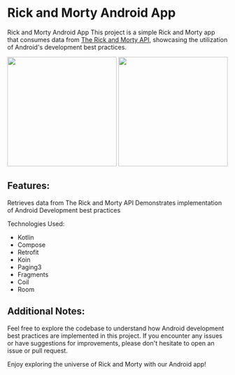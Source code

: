 # Rick and Morty Android App


Rick and Morty Android App
This project is a simple Rick and Morty app that consumes data from [The Rick and Morty API](https://rickandmortyapi.com/), showcasing the utilization of Android's development best practices.



<p align="center">
<img src="land_page_RaM.gif" width="250"/> 
<img src="search_RaM.gif" width="250"/> 
</p>

## Features:
Retrieves data from The Rick and Morty API
Demonstrates implementation of Android Development best practices




Technologies Used:
* Kotlin
* Compose
* Retrofit
* Koin
* Paging3
* Fragments
* Coil
* Room



## Additional Notes:
Feel free to explore the codebase to understand how Android development best practices are implemented in this project. If you encounter any issues or have suggestions for improvements, please don't hesitate to open an issue or pull request.

Enjoy exploring the universe of Rick and Morty with our Android app!
